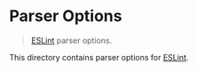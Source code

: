 # Parser Options

> [ESLint][eslint] parser options.

<!-- Section to include introductory text. Make sure to keep an empty line after the intro `section` element and another before the `/section` close. -->

<section class="intro">

This directory contains parser options for [ESLint][eslint].

</section>

<!-- /.intro -->

<!-- Section to include notes. Make sure to keep an empty line after the `section` element and another before the `/section` close. -->

<section class="notes">

</section>

<!-- /.notes -->

<!-- Section for all links. Make sure to keep an empty line after the `section` element and another before the `/section` close. -->

<section class="links">

[eslint]: http://eslint.org/

</section>

<!-- /.links -->
